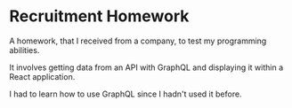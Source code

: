 # Recruitment Homework

A homework, that I received from a company, to test my programming abilities.

It involves getting data from an API with GraphQL and displaying it within a React application.

I had to learn how to use GraphQL since I hadn't used it before.

